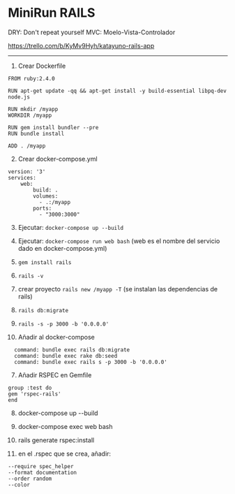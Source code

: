 # MiniRun RAILS

DRY: Don't repeat yourself
MVC: Moelo-Vista-Controlador

https://trello.com/b/KyMv9Hyh/katayuno-rails-app

---
1. Crear Dockerfile

```
FROM ruby:2.4.0

RUN apt-get update -qq && apt-get install -y build-essential libpq-dev node.js

RUN mkdir /myapp
WORKDIR /myapp

RUN gem install bundler --pre
RUN bundle install

ADD . /myapp
```


2. Crear docker-compose.yml

```
version: '3'
services:
    web:
        build: .
        volumes:
          - .:/myapp
        ports:
          - "3000:3000"
```


3. Ejecutar: `docker-compose up --build`
4. Ejecutar: `docker-compose run web bash` (web es el nombre del servicio dado en docker-compose.yml)

1. `gem install rails`
2. `rails -v`
3. crear proyecto `rails new /myapp -T` (se instalan las dependencias de rails)


4. `rails db:migrate`
5. `rails -s -p 3000 -b '0.0.0.0'`

6. Añadir al docker-compose

```  
  command: bundle exec rails db:migrate
  command: bundle exec rake db:seed
  command: bundle exec rails s -p 3000 -b '0.0.0.0'
  ```

7. Añadir RSPEC en Gemfile
```
group :test do
gem 'rspec-rails'
end
```
8. docker-compose up --build
9. docker-compose exec web bash
10. rails generate rspec:install

11. en el .rspec que se crea, añadir:
```
--require spec_helper
--format documentation
--order random
--color
```
